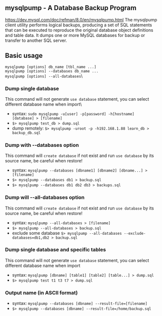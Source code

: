 ## mysqlpump - A Database Backup Program
https://dev.mysql.com/doc/refman/8.0/en/mysqlpump.html
The mysqlpump client utility performs logical backups, producing a set of SQL statements that can be executed 
to reproduce the original database object definitions and table data. 
It dumps one or more MySQL databases for backup or transfer to another SQL server. 

## Basic usage
`mysqlpump [options] db_name [tbl_name ...]`\
`mysqlpump [options] --databases db_name ...`\
`mysqlpump [options] --all-databases`\

### Dump single database
This command will not generate `use database` statement, you can select different database name when import\
- syntax: `sudo mysqlpump -u[user] -p[password] -h[hostname] [database] > [filename]`
- `$> mysqlpump test_db > dump.sql`
- dump remotely: `$> mysqlpump -uroot -p -h192.168.1.88 learn_db > backup_db.sql`

### Dump with --databases option
This command will `create database` if not exist and run `use database` by its source name, be careful when restore!
- syntax: `mysqlpump --databases [dbname1] [dbname2] [dbname...] > [filename]`
- `$> mysqlpump --databases db1 > backup.sql`
- `$> mysqlpump --databases db1 db2 db3 > backups.sql`

### Dump will --all-databases option
This command will `create database` if not exist and run `use database` by its source name, be careful when restore!
- syntax: `mysqlpump --all-databases > [filename]`
- `$> mysqlpump --all-databases > backup.sql`
- exclude some database `$> mysqlpump --all-databases --exclude-databases=db1,db2 > backup.sql`

### Dump single database and specific tables
This command will not generate `use database` statement, you can select different database name when import
- syntax: `mysqlpump [dbname] [table1] [table2] [table...] > dump.sql`
- `$> mysqlpump test t1 t3 t7 > dump.sql`

### Output name (in ASCII format)
- syntax: `mysqlpump --databases [dbname] --result-file=[filename]`
- `$> mysqlpump --databases [dbname] --result-file=/home/backup.sql`